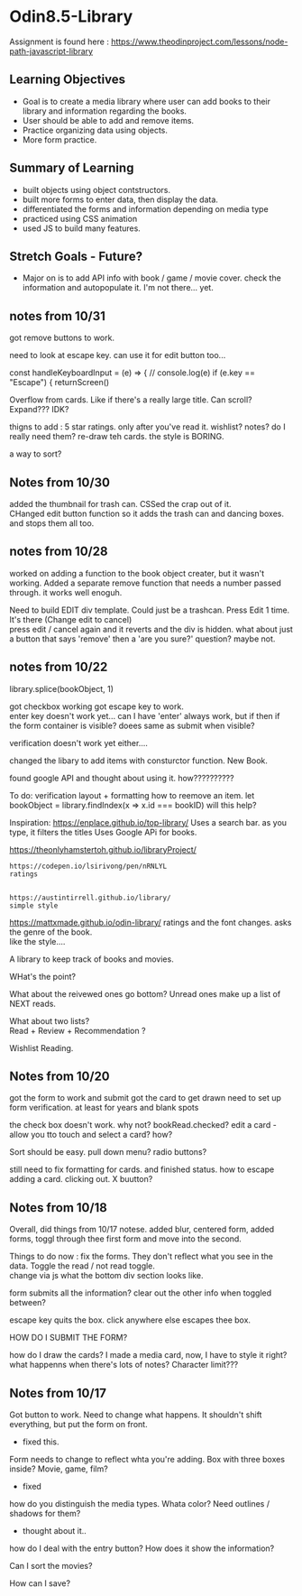 


# Odin8.5-Library

Assignment is found here : 
https://www.theodinproject.com/lessons/node-path-javascript-library

## Learning Objectives 
* Goal is to create a media library where user can add books to their library and information regarding the books. 
* User should be able to add and remove items.  
* Practice organizing data using objects. 
* More form practice. 


## Summary of Learning
* built objects using object contstructors.
* built more forms to enter data, then display the data.
* differentiated the forms and information depending on media type
* practiced using CSS animation
* used JS to build many features. 

## Stretch Goals - Future?
* Major on is to add API info with book / game / movie  cover.  check the information and autopopulate it.   I'm not there... yet.



## notes from 10/31
got remove buttons to work.

need to look at escape key.  can use it for edit button too...

const handleKeyboardInput = (e) => {
  // console.log(e)
  if (e.key == "Escape") {
    returnScreen()

Overflow from cards.   Like if there's a really large title.   Can scroll?   Expand???  IDK?



thigns to add :
5 star ratings.  only after you've read it.
wishlist?
notes?   do I really need them?
re-draw teh cards.  the style is BORING.

a way to sort?




## Notes from 10/30

added the thumbnail for trash can.  CSSed the crap out of it.   
CHanged edit button function so it adds the trash can and dancing boxes.  and stops them all too. 

## notes from 10/28

worked on adding a function to the book object creater, but it wasn't working.
Added a separate remove function that needs a number passed through.   it works well enoguh.

Need to build EDIT div template.  Could just be a trashcan.   Press Edit 1 time.  It's there (Change edit to cancel)  
press edit / cancel again and it reverts and the div is hidden.
what about just a button that says 'remove' 
then a 'are you sure?' question?    maybe not.




## notes from 10/22

  library.splice(bookObject, 1)

  got checkbox working
  got escape key to work.   
  enter key doesn't work yet...  can I have 'enter' always work, but if then if the form container is visible?   doees same as submit when visible?


  verification doesn't work yet either....

  changed the libary to add items with consturctor function.   New Book.

found google API and thought about using it.  how??????????

  To do:
  verification
  layout + formatting
  how to reemove an item.
  let bookObject = library.findIndex(x => x.id === bookID)  will this help?


   

Inspiration: 
https://enplace.github.io/top-library/
Uses a search bar. as you type, it filters the titles
Uses Google APi for books.

https://theonlyhamstertoh.github.io/libraryProject/


    https://codepen.io/lsirivong/pen/nRNLYL
    ratings 


    https://austintirrell.github.io/library/
    simple style

https://mattxmade.github.io/odin-library/
ratings and the font changes.  asks the genre of the book.   
like the style....


A library to keep track of books and movies.


WHat's the point?

What about the reivewed ones go bottom?   Unread ones make up a list of NEXT reads.

What about two lists?  
Read + Review + Recommendation ?

Wishlist Reading.

## Notes from 10/20
got the form to work and submit
got the card to get drawn
need to set up form verification.  at least for years and blank spots

the check box doesn't work.    why not?   bookRead.checked?
edit a card - allow you tto touch and select a card?
how?

Sort should be easy.    pull down menu?   radio buttons?

still need to fix formatting for cards. and finished status. 
how to escape adding a card.   clicking out.   X buutton?   




## Notes from 10/18

Overall, did things from 10/17 notese.   added blur, centered form, added forms, toggl through thee first form and move into the second.

Things to do now : 
fix the forms.  They don't reflect what you see in the data. 
Toggle the read / not read toggle.  
change via js what the bottom div section looks like. 

form submits all the information?   clear out the other info when toggled between?

escape key quits the box.
click anywhere else escapes thee box.




HOW DO I SUBMIT THE FORM?

how do I draw the cards?
I made a media card, now, I have to style it right? 
what happenns when there's lots of notes?    Character limit???




## Notes from 10/17

Got button to work. Need to change what happens. It shouldn't shift everything, but put the form on front.
- fixed this. 

Form needs to change to reflect whta you're adding.
Box with three boxes inside?   Movie, game, film?
- fixed

how do you distinguish the media types.   Whata color?      Need outlines / shadows for them?
- thought about it.. 

how do I deal with the entry button?   How does it show the information?


Can I sort the movies?   

How can I save?